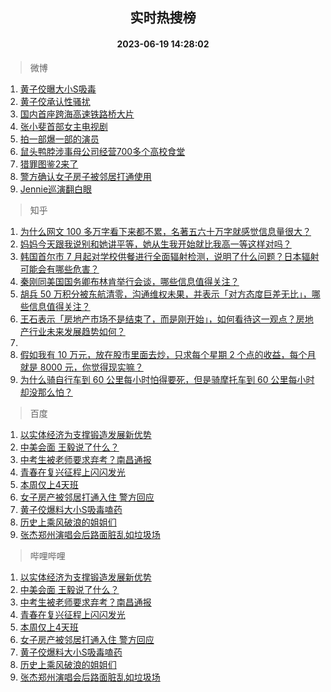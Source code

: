 <div align="center"><h2>实时热搜榜</h2><h4>2023-06-19 14:28:02</h4></div>

> 微博  

1. [黄子佼曝大小S吸毒](https://s.weibo.com/weibo?q=%23%E9%BB%84%E5%AD%90%E4%BD%BC%E6%9B%9D%E5%A4%A7%E5%B0%8FS%E5%90%B8%E6%AF%92%23&t=31&band_rank=1&Refer=top)<br />
2. [黄子佼承认性骚扰](https://s.weibo.com/weibo?q=%23%E9%BB%84%E5%AD%90%E4%BD%BC%E6%89%BF%E8%AE%A4%E6%80%A7%E9%AA%9A%E6%89%B0%23&t=31&band_rank=2&Refer=top)<br />
3. [国内首座跨海高速铁路桥大片](https://s.weibo.com/weibo?q=%23%E5%9B%BD%E5%86%85%E9%A6%96%E5%BA%A7%E8%B7%A8%E6%B5%B7%E9%AB%98%E9%80%9F%E9%93%81%E8%B7%AF%E6%A1%A5%E5%A4%A7%E7%89%87%23&t=31&band_rank=3&Refer=top)<br />
4. [张小斐首部女主电视剧](https://s.weibo.com/weibo?q=%23%E5%BC%A0%E5%B0%8F%E6%96%90%E9%A6%96%E9%83%A8%E5%A5%B3%E4%B8%BB%E7%94%B5%E8%A7%86%E5%89%A7%23&t=31&band_rank=4&Refer=top)<br />
5. [拍一部爆一部的演员](https://s.weibo.com/weibo?q=%23%E6%8B%8D%E4%B8%80%E9%83%A8%E7%88%86%E4%B8%80%E9%83%A8%E7%9A%84%E6%BC%94%E5%91%98%23&t=31&band_rank=5&Refer=top)<br />
6. [鼠头鸭脖涉事母公司经营700多个高校食堂](https://s.weibo.com/weibo?q=%23%E9%BC%A0%E5%A4%B4%E9%B8%AD%E8%84%96%E6%B6%89%E4%BA%8B%E6%AF%8D%E5%85%AC%E5%8F%B8%E7%BB%8F%E8%90%A5700%E5%A4%9A%E4%B8%AA%E9%AB%98%E6%A0%A1%E9%A3%9F%E5%A0%82%23&t=31&band_rank=6&Refer=top)<br />
7. [猎罪图鉴2来了](https://s.weibo.com/weibo?q=%23%E7%8C%8E%E7%BD%AA%E5%9B%BE%E9%89%B42%E6%9D%A5%E4%BA%86%23&t=31&band_rank=7&Refer=top)<br />
8. [警方确认女子房子被邻居打通使用](https://s.weibo.com/weibo?q=%23%E8%AD%A6%E6%96%B9%E7%A1%AE%E8%AE%A4%E5%A5%B3%E5%AD%90%E6%88%BF%E5%AD%90%E8%A2%AB%E9%82%BB%E5%B1%85%E6%89%93%E9%80%9A%E4%BD%BF%E7%94%A8%23&t=31&band_rank=8&Refer=top)<br />
9. [Jennie巡演翻白眼](https://s.weibo.com/weibo?q=%23Jennie%E5%B7%A1%E6%BC%94%E7%BF%BB%E7%99%BD%E7%9C%BC%23&t=31&band_rank=9&Refer=top)<br />

> 知乎  

1. [为什么网文 100 多万字看下来都不累，名著五六十万字就感觉信息量很大？](https://www.zhihu.com/question/598446077)<br />
2. [妈妈今天跟我说别和她讲平等，她从生我开始就比我高一等这样对吗？](https://www.zhihu.com/question/606630311)<br />
3. [韩国首尔市 7 月起对学校供餐进行全面辐射检测，说明了什么问题？日本辐射可能会有哪些危害？](https://www.zhihu.com/question/607160207)<br />
4. [秦刚同美国国务卿布林肯举行会谈，哪些信息值得关注？](https://www.zhihu.com/question/607356662)<br />
5. [胡兵 50 万积分被东航清零，沟通维权未果，并表示「对方态度巨差无比」，哪些信息值得关注？](https://www.zhihu.com/question/607320882)<br />
6. [王石表示「房地产市场不是结束了，而是刚开始」，如何看待这一观点？房地产行业未来发展趋势如何？](https://www.zhihu.com/question/607336662)<br />
7. []()<br />
8. [假如我有 10 万元，放在股市里面去炒，只求每个星期 2 个点的收益，每个月就是 8000 元，你觉得现实嘛？](https://www.zhihu.com/question/606869857)<br />
9. [为什么骑自行车到 60 公里每小时怕得要死，但是骑摩托车到 60 公里每小时却没那么怕？](https://www.zhihu.com/question/602967888)<br />

> 百度  

1. [以实体经济为支撑锻造发展新优势](https://www.baidu.com/s?wd=%E4%BB%A5%E5%AE%9E%E4%BD%93%E7%BB%8F%E6%B5%8E%E4%B8%BA%E6%94%AF%E6%92%91%E9%94%BB%E9%80%A0%E5%8F%91%E5%B1%95%E6%96%B0%E4%BC%98%E5%8A%BF&sa=fyb_news&rsv_dl=fyb_news)<br />
2. [中美会面 王毅说了什么？](https://www.baidu.com/s?wd=%E4%B8%AD%E7%BE%8E%E4%BC%9A%E9%9D%A2+%E7%8E%8B%E6%AF%85%E8%AF%B4%E4%BA%86%E4%BB%80%E4%B9%88%EF%BC%9F&sa=fyb_news&rsv_dl=fyb_news)<br />
3. [中考生被老师要求弃考？南昌通报](https://www.baidu.com/s?wd=%E4%B8%AD%E8%80%83%E7%94%9F%E8%A2%AB%E8%80%81%E5%B8%88%E8%A6%81%E6%B1%82%E5%BC%83%E8%80%83%EF%BC%9F%E5%8D%97%E6%98%8C%E9%80%9A%E6%8A%A5&sa=fyb_news&rsv_dl=fyb_news)<br />
4. [青春在复兴征程上闪闪发光](https://www.baidu.com/s?wd=%E9%9D%92%E6%98%A5%E5%9C%A8%E5%A4%8D%E5%85%B4%E5%BE%81%E7%A8%8B%E4%B8%8A%E9%97%AA%E9%97%AA%E5%8F%91%E5%85%89&sa=fyb_news&rsv_dl=fyb_news)<br />
5. [本周仅上4天班](https://www.baidu.com/s?wd=%E6%9C%AC%E5%91%A8%E4%BB%85%E4%B8%8A4%E5%A4%A9%E7%8F%AD&sa=fyb_news&rsv_dl=fyb_news)<br />
6. [女子房产被邻居打通入住 警方回应](https://www.baidu.com/s?wd=%E5%A5%B3%E5%AD%90%E6%88%BF%E4%BA%A7%E8%A2%AB%E9%82%BB%E5%B1%85%E6%89%93%E9%80%9A%E5%85%A5%E4%BD%8F+%E8%AD%A6%E6%96%B9%E5%9B%9E%E5%BA%94&sa=fyb_news&rsv_dl=fyb_news)<br />
7. [黄子佼爆料大小S吸毒嗑药](https://www.baidu.com/s?wd=%E9%BB%84%E5%AD%90%E4%BD%BC%E7%88%86%E6%96%99%E5%A4%A7%E5%B0%8FS%E5%90%B8%E6%AF%92%E5%97%91%E8%8D%AF&sa=fyb_news&rsv_dl=fyb_news)<br />
8. [历史上乘风破浪的姐姐们](https://www.baidu.com/s?wd=%E5%8E%86%E5%8F%B2%E4%B8%8A%E4%B9%98%E9%A3%8E%E7%A0%B4%E6%B5%AA%E7%9A%84%E5%A7%90%E5%A7%90%E4%BB%AC&sa=fyb_news&rsv_dl=fyb_news)<br />
9. [张杰郑州演唱会后路面脏乱如垃圾场](https://www.baidu.com/s?wd=%E5%BC%A0%E6%9D%B0%E9%83%91%E5%B7%9E%E6%BC%94%E5%94%B1%E4%BC%9A%E5%90%8E%E8%B7%AF%E9%9D%A2%E8%84%8F%E4%B9%B1%E5%A6%82%E5%9E%83%E5%9C%BE%E5%9C%BA&sa=fyb_news&rsv_dl=fyb_news)<br />

> 哔哩哔哩  

1. [以实体经济为支撑锻造发展新优势](https://www.baidu.com/s?wd=%E4%BB%A5%E5%AE%9E%E4%BD%93%E7%BB%8F%E6%B5%8E%E4%B8%BA%E6%94%AF%E6%92%91%E9%94%BB%E9%80%A0%E5%8F%91%E5%B1%95%E6%96%B0%E4%BC%98%E5%8A%BF&sa=fyb_news&rsv_dl=fyb_news)<br />
2. [中美会面 王毅说了什么？](https://www.baidu.com/s?wd=%E4%B8%AD%E7%BE%8E%E4%BC%9A%E9%9D%A2+%E7%8E%8B%E6%AF%85%E8%AF%B4%E4%BA%86%E4%BB%80%E4%B9%88%EF%BC%9F&sa=fyb_news&rsv_dl=fyb_news)<br />
3. [中考生被老师要求弃考？南昌通报](https://www.baidu.com/s?wd=%E4%B8%AD%E8%80%83%E7%94%9F%E8%A2%AB%E8%80%81%E5%B8%88%E8%A6%81%E6%B1%82%E5%BC%83%E8%80%83%EF%BC%9F%E5%8D%97%E6%98%8C%E9%80%9A%E6%8A%A5&sa=fyb_news&rsv_dl=fyb_news)<br />
4. [青春在复兴征程上闪闪发光](https://www.baidu.com/s?wd=%E9%9D%92%E6%98%A5%E5%9C%A8%E5%A4%8D%E5%85%B4%E5%BE%81%E7%A8%8B%E4%B8%8A%E9%97%AA%E9%97%AA%E5%8F%91%E5%85%89&sa=fyb_news&rsv_dl=fyb_news)<br />
5. [本周仅上4天班](https://www.baidu.com/s?wd=%E6%9C%AC%E5%91%A8%E4%BB%85%E4%B8%8A4%E5%A4%A9%E7%8F%AD&sa=fyb_news&rsv_dl=fyb_news)<br />
6. [女子房产被邻居打通入住 警方回应](https://www.baidu.com/s?wd=%E5%A5%B3%E5%AD%90%E6%88%BF%E4%BA%A7%E8%A2%AB%E9%82%BB%E5%B1%85%E6%89%93%E9%80%9A%E5%85%A5%E4%BD%8F+%E8%AD%A6%E6%96%B9%E5%9B%9E%E5%BA%94&sa=fyb_news&rsv_dl=fyb_news)<br />
7. [黄子佼爆料大小S吸毒嗑药](https://www.baidu.com/s?wd=%E9%BB%84%E5%AD%90%E4%BD%BC%E7%88%86%E6%96%99%E5%A4%A7%E5%B0%8FS%E5%90%B8%E6%AF%92%E5%97%91%E8%8D%AF&sa=fyb_news&rsv_dl=fyb_news)<br />
8. [历史上乘风破浪的姐姐们](https://www.baidu.com/s?wd=%E5%8E%86%E5%8F%B2%E4%B8%8A%E4%B9%98%E9%A3%8E%E7%A0%B4%E6%B5%AA%E7%9A%84%E5%A7%90%E5%A7%90%E4%BB%AC&sa=fyb_news&rsv_dl=fyb_news)<br />
9. [张杰郑州演唱会后路面脏乱如垃圾场](https://www.baidu.com/s?wd=%E5%BC%A0%E6%9D%B0%E9%83%91%E5%B7%9E%E6%BC%94%E5%94%B1%E4%BC%9A%E5%90%8E%E8%B7%AF%E9%9D%A2%E8%84%8F%E4%B9%B1%E5%A6%82%E5%9E%83%E5%9C%BE%E5%9C%BA&sa=fyb_news&rsv_dl=fyb_news)<br />
